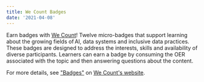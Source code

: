 ```yaml
---
title: We Count Badges
date: '2021-04-08'
---
```


Earn badges with [We Count](https://wecount.inclusivedesign.ca)! Twelve micro-badges that support learning about the
growing fields of AI, data systems and inclusive data practices. These badges are designed to address the interests,
skills and availability of diverse participants. Learners can earn a badge by consuming the OER associated with the
topic and then answering questions about the content.

For more details, see ["Badges"](https://wecount.inclusivedesign.ca/badges/) on
[We Count's website](https://wecount.inclusivedesign.ca).
